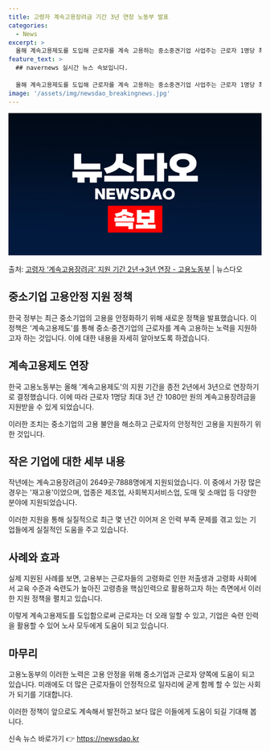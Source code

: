 ```yaml
---
title: 고령자 계속고용장려금 기간 3년 연장 노동부 발표
categories:
  - News
excerpt: >
  올해 계속고용제도를 도입해 근로자를 계속 고용하는 중소중견기업 사업주는 근로자 1명당 최대 3년 간 1080…
feature_text: >
  ## navernews 실시간 뉴스 속보입니다.

  올해 계속고용제도를 도입해 근로자를 계속 고용하는 중소중견기업 사업주는 근로자 1명당 최대 3년 간 1080…
image: '/assets/img/newsdao_breakingnews.jpg'
---
```


![뉴스다오 속보](/assets/img/newsdao_breakingnews.jpg)

<p>출처: <a href="https://newsdao.kr/2970" rel="dofollow">고령자 ‘계속고용장려금’ 지원 기간 2년→3년 연장 - 고용노동부</a> | 뉴스다오</p>

<h2>중소기업 고용안정 지원 정책</h2>

한국 정부는 최근 중소기업의 고용을 안정화하기 위해 새로운 정책을 발표했습니다. 이 정책은 '계속고용제도'를 통해 중소·중견기업의 근로자를 계속 고용하는 노력을 지원하고자 하는 것입니다. 이에 대한 내용을 자세히 알아보도록 하겠습니다.

<h2 data-ke-size="size26">계속고용제도 연장</h2>

<p data-ke-size="size16">한국 고용노동부는 올해 '계속고용제도'의 지원 기간을 종전 2년에서 3년으로 연장하기로 결정했습니다. 이에 따라 근로자 1명당 최대 3년 간 1080만 원의 계속고용장려금을 지원받을 수 있게 되었습니다.</p>

이러한 조치는 중소기업의 고용 불안을 해소하고 근로자의 안정적인 고용을 지원하기 위한 것입니다.

<h2 data-ke-size="size26">작은 기업에 대한 세부 내용</h2>

<p data-ke-size="size16">작년에는 계속고용장려금이 2649곳·7888명에게 지원되었습니다. 이 중에서 가장 많은 경우는 '재고용'이었으며, 업종은 제조업, 사회복지서비스업, 도매 및 소매업 등 다양한 분야에 지원되었습니다.</p>

이러한 지원을 통해 실질적으로 최근 몇 년간 이어져 온 인력 부족 문제를 겪고 있는 기업들에게 실질적인 도움을 주고 있습니다.

<h2 data-ke-size="size26">사례와 효과</h2>

<p data-ke-size="size16">실제 지원된 사례를 보면, 고용부는 근로자들의 고령화로 인한 저출생과 고령화 사회에서 교육 수준과 숙련도가 높아진 고령층을 핵심인력으로 활용하고자 하는 측면에서 이러한 지원 정책을 펼치고 있습니다.</p>

이렇게 계속고용제도를 도입함으로써 근로자는 더 오래 일할 수 있고, 기업은 숙련 인력을 활용할 수 있어 노사 모두에게 도움이 되고 있습니다.

<h2 data-ke-size="size26">마무리</h2>

<p data-ke-size="size16">고용노동부의 이러한 노력은 고용 안정을 위해 중소기업과 근로자 양쪽에 도움이 되고 있습니다. 미래에도 더 많은 근로자들이 안정적으로 일자리에 굳게 함께 할 수 있는 사회가 되기를 기대합니다.</p>

이러한 정책이 앞으로도 계속해서 발전하고 보다 많은 이들에게 도움이 되길 기대해 봅니다. 

신속 뉴스 바로가기 👉 <a href="https://newsdao.kr" rel="dofollow">https://newsdao.kr</a>


